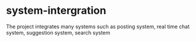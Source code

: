 # system-intergration
The project integrates many systems such as posting system, real time chat system, suggestion system, search system
